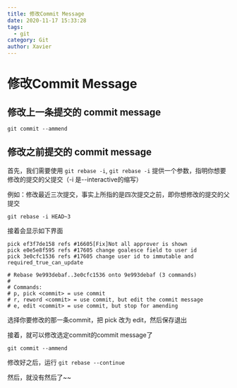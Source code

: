 ```yaml
---
title: 修改Commit Message
date: 2020-11-17 15:33:28
tags:
  - git
category: Git
author: Xavier
---
```

# 修改Commit Message

## 修改上一条提交的 commit message

```
git commit --ammend
```

## 修改之前提交的 commit message

首先，我们需要使用 `git rebase -i`, `git rebase -i` 提供一个参数，指明你想要修改的提交的父提交（-i 是--interactive的缩写）

例如：修改最近三次提交，事实上所指的是四次提交之前，即你想修改的提交的父提交

```
git rebase -i HEAD~3
```

接着会显示如下界面

```
pick ef3f7de158 refs #16605[Fix]Not all approver is shown
pick e0e5e8f595 refs #17605 change goalesce field to user id
pick 3e0cfc1536 refs #17605 change user id to immutable and required_true_can_update

# Rebase 9e993debaf..3e0cfc1536 onto 9e993debaf (3 commands)
#
# Commands:
# p, pick <commit> = use commit
# r, reword <commit> = use commit, but edit the commit message
# e, edit <commit> = use commit, but stop for amending
```

选择你要修改的那一条commit，把 pick 改为 edit，然后保存退出

接着，就可以修改选定commit的commit message了

```
git commit --ammend
```

修改好之后，运行 `git rebase --continue`

然后，就没有然后了~~